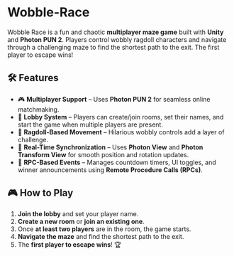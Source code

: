 # Wobble-Race

Wobble Race is a fun and chaotic **multiplayer maze game** built with **Unity** and **Photon PUN 2**. Players control wobbly ragdoll characters and navigate through a challenging maze to find the shortest path to the exit. The first player to escape wins!

## 🛠 Features

- 🎮 **Multiplayer Support** – Uses **Photon PUN 2** for seamless online matchmaking.
- 🔄 **Lobby System** – Players can create/join rooms, set their names, and start the game when multiple players are present.
- 🤖 **Ragdoll-Based Movement** – Hilarious wobbly controls add a layer of challenge.
- 📡 **Real-Time Synchronization** – Uses **Photon View** and **Photon Transform View** for smooth position and rotation updates.
- 🚀 **RPC-Based Events** – Manages countdown timers, UI toggles, and winner announcements using **Remote Procedure Calls (RPCs)**.

## 🎮 How to Play

1. **Join the lobby** and set your player name.
2. **Create a new room** or **join an existing one**.
3. Once **at least two players** are in the room, the game starts.
4. **Navigate the maze** and find the shortest path to the exit.
5. The **first player to escape wins**! 🏆

